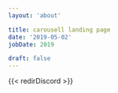 ```yaml
---
layout: 'about'

title: carousell landing page
date: '2019-05-02'
jobDate: 2019

draft: false
---
```




{{< redirDiscord  >}}
